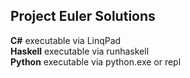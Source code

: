 Project Euler Solutions
-----------------------
**C#** executable via LinqPad  
**Haskell** executable via runhaskell  
**Python** executable via python.exe or repl
